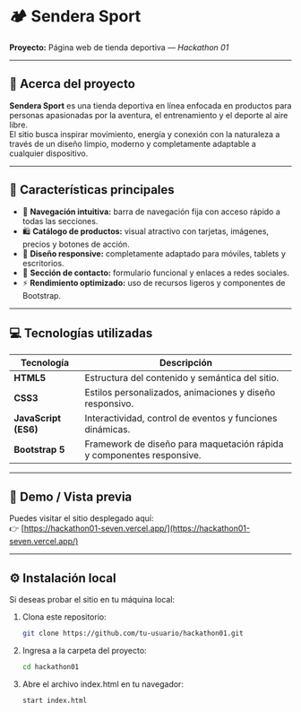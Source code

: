 # 🏕️ Sendera Sport

**Proyecto:** Página web de tienda deportiva — *Hackathon 01*

---

## 📖 Acerca del proyecto

**Sendera Sport** es una tienda deportiva en línea enfocada en productos para personas apasionadas por la aventura, el entrenamiento y el deporte al aire libre.  
El sitio busca inspirar movimiento, energía y conexión con la naturaleza a través de un diseño limpio, moderno y completamente adaptable a cualquier dispositivo.

---

## 🎨 Características principales

- 🧭 **Navegación intuitiva:** barra de navegación fija con acceso rápido a todas las secciones.  
- 🛍️ **Catálogo de productos:** visual atractivo con tarjetas, imágenes, precios y botones de acción.  
- 📱 **Diseño responsive:** completamente adaptado para móviles, tablets y escritorios.  
- 💬 **Sección de contacto:** formulario funcional y enlaces a redes sociales.  
- ⚡ **Rendimiento optimizado:** uso de recursos ligeros y componentes de Bootstrap.  

---

## 💻 Tecnologías utilizadas

| Tecnología | Descripción |
|-------------|-------------|
| **HTML5** | Estructura del contenido y semántica del sitio. |
| **CSS3** | Estilos personalizados, animaciones y diseño responsivo. |
| **JavaScript (ES6)** | Interactividad, control de eventos y funciones dinámicas. |
| **Bootstrap 5** | Framework de diseño para maquetación rápida y componentes responsive. |

---

## 🚀 Demo / Vista previa

Puedes visitar el sitio desplegado aquí:  
👉 [https://hackathon01-seven.vercel.app/](https://hackathon01-seven.vercel.app/)

---

## ⚙️ Instalación local

Si deseas probar el sitio en tu máquina local:

1. Clona este repositorio:
   ```bash
   git clone https://github.com/tu-usuario/hackathon01.git
2. Ingresa a la carpeta del proyecto:
   ```bash
   cd hackathon01
3. Abre el archivo index.html en tu navegador:
   ```bash
   start index.html

